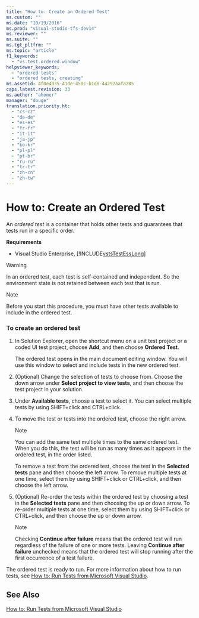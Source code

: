 ```yaml
---
title: "How to: Create an Ordered Test"
ms.custom: ""
ms.date: "10/19/2016"
ms.prod: "visual-studio-tfs-dev14"
ms.reviewer: ""
ms.suite: ""
ms.tgt_pltfrm: ""
ms.topic: "article"
f1_keywords: 
  - "vs.test.ordered.window"
helpviewer_keywords: 
  - "ordered tests"
  - "ordered tests, creating"
ms.assetid: 4f0e4035-41de-450c-b1d8-44292aafa285
caps.latest.revision: 33
ms.author: "ahomer"
manager: "douge"
translation.priority.ht: 
  - "cs-cz"
  - "de-de"
  - "es-es"
  - "fr-fr"
  - "it-it"
  - "ja-jp"
  - "ko-kr"
  - "pl-pl"
  - "pt-br"
  - "ru-ru"
  - "tr-tr"
  - "zh-cn"
  - "zh-tw"
---
```

# How to: Create an Ordered Test
An *ordered test* is a container that holds other tests and guarantees that tests run in a specific order.  
  
 **Requirements**  
  
-   Visual Studio Enterprise, [!INCLUDE[vstsTestEssLong](../test/includes/vststestesslong_md.md)]  
  
> [!WARNING]
>  In an ordered test, each test is self-contained and independent. So the environment state is not retained between each test that is run.  
  
> [!NOTE]
>  Before you start this procedure, you must have other tests available to include in the ordered test.  
  
### To create an ordered test  
  
1.  In Solution Explorer, open the shortcut menu on a unit test project or a coded UI test project, choose **Add**, and then choose **Ordered Test**.  
  
     The ordered test opens in the main document editing window. You will use this window to select and include tests in the new ordered test.  
  
2.  (Optional) Change the selection of tests to choose from. Choose the down arrow under **Select project to view tests**, and then choose the test project in your solution.  
  
3.  Under **Available tests**, choose a test to select it. You can select multiple tests by using SHIFT+click and CTRL+click.  
  
4.  To move the test or tests into the ordered test, choose the right arrow.  
  
    > [!NOTE]
    >  You can add the same test multiple times to the same ordered test. When you do this, the test will be run as many times as it appears in the ordered test, in the order listed.  
  
     To remove a test from the ordered test, choose the test in the **Selected tests** pane and then choose the left arrow. To remove multiple tests at one time, select them by using SHIFT+click or CTRL+click, and then choose the left arrow.  
  
5.  (Optional) Re-order the tests within the ordered test by choosing a test in the **Selected tests** pane and then choosing the up or down arrow. To re-order multiple tests at one time, select them by using SHIFT+click or CTRL+click, and then choose the up or down arrow.  
  
    > [!NOTE]
    >  Checking **Continue after failure** means that the ordered test will run regardless of the failure of one or more tests. Leaving **Continue after failure** unchecked means that the ordered test will stop running after the first occurrence of a test failure.  
  
 The ordered test is ready to run. For more information about how to run tests, see [How to: Run Tests from Microsoft Visual Studio](../test/how-to--run-tests-from-microsoft-visual-studio.md).  
  
## See Also  
 [How to: Run Tests from Microsoft Visual Studio](../test/how-to--run-tests-from-microsoft-visual-studio.md)